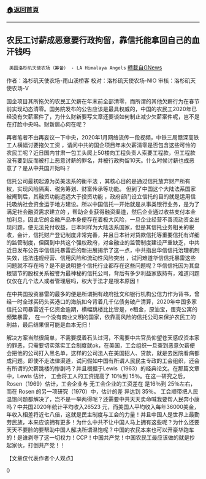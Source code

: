 ###  [:house:返回首頁](https://github.com/ourhimalayas/txt)
---

## 农民工讨薪成恶意要行政拘留，靠信托能拿回自己的血汗钱吗
` 美国洛杉矶天使农场（筹备） - LA Himalaya Angels` [轉載自GNews](https://gnews.org/zh-hans/907957/)

作者：洛杉矶天使农场-雨山溪桥客
校对：洛杉矶天使农场-NIO
审核：洛杉矶天使农场-V

国企项目其所拖欠的农民工欠薪在年末前全部清零，而所谓的其他欠薪行为在春节前实现动态清零。国务院发布的公告应该是最具权威的，中国的农民工2020年已经没有欠薪案件了，为什么财新要写文章还要谈如何制止减少欠薪案件呢，岂不是在打脸中央吗。财新居心何在呢？

再者笔者不由再妄议一下中央，2020年1月网络流传一段视频，中铁三局赣深高铁工人横幅讨要拖欠工资 ，请问中共的国企项目年末欠薪清零是否包含这些可怜的农民工呢？近日国内甘肃一包工头爬上50楼向工程负责人索要工程款，但工程款没有要到反而被打上恶意讨薪的罪名，并被行政拘留10天。什么时候讨薪也成恶意了？是从中共国开始吗？

信托公司最初起源为英美法系的衡平法 ，其核心目的是通过信托放弃财产所有权，实现风险隔离、税务筹划、财富传承等功能。 但到了中国这个大陆法系国家被阉割后，其融资功能远远大于投资功能 ，政府部门设立信托的目的就是运用信托吸纳社会资金运于地方建设。所以中国信托一开始就是从事类银行业务，是为了满足社会融资需求建立的 ，帮助企业获得融资渠道，然后企业通过收益支付本金加利息，因此它的金融产品本身便存在着极大风险，一旦企业经营不善流动资金出现问题，便无法兑付收益，日本同样为大陆法系国家，但是其信托业务相关的税收，会计，信托财产登记制度非常完善，并且日本针对贷款信托等重要信托有详细的监管制度，但回到中共这个强权政府，对金融业的监管制度建设严重缺乏，中共近日发布公告华信信托暴雷后的新进展揭示了这一点，中共指出华信信托治理机制失效，违法违规经营、信用风险和流动性风险突出 ，试问难道华信信托暴雷这些问题就不存在吗？是不是说明整个信托行业都存在这些问题呢？华信信托因为其盘根错节的股权关系被誉为最神秘的信托公司，背后有多少利益家族持有，难道问题仅仅在几个法人或者管理层吗，权大于法才是根本原因！

在中共国投资暴雷的最多的便是所谓拥有政府批文和银行机构公信力作为背书，曾经一时全球买码头买港口的海航如今背着几千亿债务破产清算，2020年中国多家信托公司暴雷近千亿资金逾期，横幅跳楼比比皆是，e租金，原油宝，蛋壳公寓的频繁暴雷， 在一个没有商业文明的国家，依靠高风险的信托公司来保护农民工的利益，最后结果很可能是血本无归！

解决方案当然很简单，不需要摸着石头过河，不需要中共官员仰望苍天感叹资本家的罪恶，只需要切实落实工会制度就ok，在美国，工会组织一旦查到恶意欠薪便会把他的公司打入黑名单，这样的公司法人在美国招人、贷款，就是去医院看病都成问题。即使不走法律渠道，试问假如中国有所谓人民民主专政的工会组织，还会有所谓的欠薪跳楼的惨剧吗？并且根据于Lewis（1963）的经典论文。在那篇文章中，Lewis 估计， 工会将工人的工资提高了 10％到 15％。在这一研究之后，Rosen（1969）估计，工会企业与 无工会企业的工资差在 是16％到 25％左右，而在 Rosen 的另一项研究（1970）中，估计的差 异达到 35％。 工会顺带把人民温饱问题都解决了，岂不是一举两得呢？还需要中共天天卖命喊我要帮人民奔小康吗？中共国2020年统计平均收入26523 元，而美国人平均收入每年36000美金，年收入相差将近七八倍，这就是民主制度与工会的力量！并且中国人是世界上最勤劳民族，本来应该拥有更多！为什么中共不让中国人马上拥有这些呢？为什么还要天天不要脸的要帮助中国人解决所谓温饱呢？中国的农民本来也可以开豪华跑车的！是谁剥夺了这一切权力！CCP！中国共产党！中国农民工最应该做的就是抄起家伙，打倒共产党！！

【文章仅代表作者个人观点】

0
